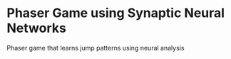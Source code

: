 # Phaser Game using Synaptic Neural Networks

Phaser game that learns jump patterns using neural analysis

